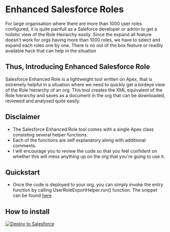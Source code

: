 # Enhanced Salesforce Roles

For large organisation where there are more than 1000 user roles configured, it is quite painfull as a Saleforce developer or admin to get a holistic view of the Role Heirarchy easily.
Since the expand all feature doesn't work for orgs having more than 1000 roles, we have to select and expand each roles one by one. There is no out of the box feature or readily available 
hack that can help in the situation

## Thus, Introducing Enhanced Salesforce Role

Salesforce Enhanced Role is a lightweight tool written on Apex, that is extremely helpful in a situation where we need to quickly get a birdeye view of the Role hierarchy of an org.
This tool creates the XML equivalent of the Role hierarchy and saves as a document in the org that can be downloaded, reviewed and analysed quite easily.

## Disclaimer

- The Salesforce Enhanced Role tool comes with a single Apex class consisting several helper functions. 
- Each of the functions are self explanatory along with additional comments.
- I will encourage you to review the code so that you feel confident on whether this will mess anything up on the org that you're going to use it.

## Quickstart

- Once the code is deployed to your org, you can simply invoke the entry function 
by calling UserRoleExportHelper.run() function. The snippet can be found [here](https://github.com/KushalB/EnhancedSalesforceRoles/blob/master/scripts/apex/runRoleManager.apex)

## How to install

<a href="https://githubsfdeploy.herokuapp.com?owner=KushalB&repo=EnhancedSalesforceRoles" target="_blank">
  <img alt="Deploy to Salesforce"
       src="https://raw.githubusercontent.com/afawcett/githubsfdeploy/master/deploy.png">
</a>

